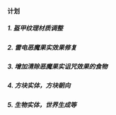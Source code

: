 #### 计划

##### 1. 盔甲纹理材质调整
##### 2. 雷电恶魔果实效果修复
##### 3. 增加清除恶魔果实诅咒效果的食物
##### 4. 方块实体，方块朝向
##### 5. 生物实体，世界生成等